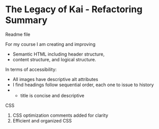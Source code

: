# The Legacy of Kai - Refactoring Summary

Readme file 

 For my course I am creating and improving
- Semantic HTML including header structure,
- content structure, and logical structure.

In terms of accessibility:
- All images have descriptive alt attributes
- I find headings follow sequential order, each one to issue to history
- - title is concise and descriptive

CSS
1. CSS optimization comments added for clarity
2. Efficient and organized CSS